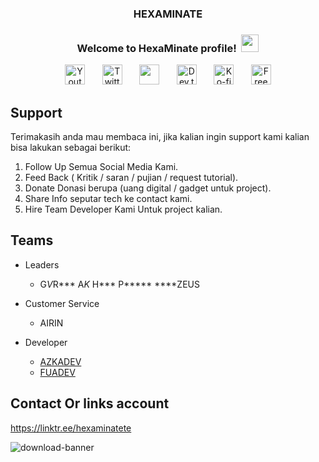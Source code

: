 <h3 align="center">HEXAMINATE</h3>

<h3 align="center">
  Welcome to HexaMinate profile!
  <img src="https://media.giphy.com/media/hvRJCLFzcasrR4ia7z/giphy.gif" width="28">
</h3>

<!-- Social icons section -->
<p align="center">
  <a href="https://www.youtube.com/c/UCj9stNGVvQJspYMp8-lG_ng"><img width="32px" alt="Youtube" title="Youtube" src="https://i.imgur.com/qiXu7b2.png"/></a>
  &#8287;&#8287;&#8287;&#8287;&#8287;
  <a href="https://twitter.com/azkadev"><img width="32px" alt="Twitter" title="Twitter" src="https://i.imgur.com/OXZM1L6.png"/></a>
  &#8287;&#8287;&#8287;&#8287;&#8287;
  <a href="https://discord.gg/fPrdqh3Zfu" alt="Dev Pro Tips Discussion & Support Server"><img width="32px" src="https://i.imgur.com/OViZO8J.png"/></a>
  &#8287;&#8287;&#8287;&#8287;&#8287;
  <a href="https://dev.to/azkadev"><img width="32px" alt="Dev.to" title="azkadev Dev.to" src="https://i.imgur.com/mVm29vK.png"></a>
  &#8287;&#8287;&#8287;&#8287;&#8287;
  <a href="https://ko-fi.com/azkadev"><img width="32px" alt="Ko-fi" title="Buy me a coffee" src="https://i.imgur.com/PpLeD3K.png"/></a>
  &#8287;&#8287;&#8287;&#8287;&#8287;
  <a href="http://eyl327.mywebcommunity.org/promos/"><img width="32px" alt="Free Stuff" title="Free gifts for you" src="https://i.imgur.com/0uVwkoZ.png"/></a>
</p>

## Support
Terimakasih anda mau membaca ini, jika kalian ingin support kami kalian bisa lakukan sebagai berikut:
  1. Follow Up Semua Social Media Kami.
  2. Feed Back ( Kritik / saran / pujian / request tutorial).
  3. Donate Donasi berupa (uang digital / gadget untuk project).
  4. Share Info seputar tech ke contact kami.
  5. Hire Team Developer Kami Untuk project kalian.

## Teams

- Leaders
  - G*V*R*** A*K* H*** P***** ****ZEUS

- Customer Service
  - AIRIN
 
- Developer
  - [AZKADEV](https://github.com/azkadev)
  - [FUADEV](https://github.com/fuaddev)

## Contact Or links account

https://linktr.ee/hexaminatete

![download-banner](https://user-images.githubusercontent.com/82513502/151788083-0fa16c54-80be-4e7d-9417-804864cb43c2.png)
